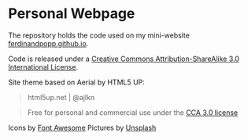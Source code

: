 # Personal Webpage

The repository holds the code used on my mini-website  
[ferdinandpopp.github.io](https://ferdinand-popp.github.io/ferdinandpopp.github.io/).

Code is released under a [Creative Commons Attribution-ShareAlike 3.0 International License](http://creativecommons.org/licenses/by/3.0/).

Site theme based on Aerial by HTML5 UP: 
> html5up.net | @ajlkn
 
> Free for personal and commercial use under the
> [CCA 3.0 license](http://html5up.net/license)

Icons by [Font Awesome](http://fortawesome.github.com/Font-Awesome)
Pictures by [Unsplash](https://unsplash.com/)
